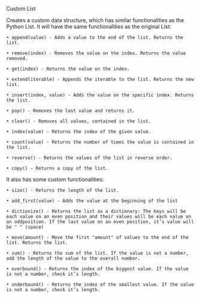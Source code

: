 Custom List

Creates a custom data structure, which has similar functionalities as the Python List.
It will have the same functionalities as the original List:

    • append(value) - Adds a value to the end of the list. Returns the list.
    
    • remove(index) - Removes the value on the index. Returns the value removed.
    
    • get(index) - Returns the value on the index.
    
    • extend(iterable) - Appends the iterable to the list. Returns the new list.
    
    • insert(index, value) - Adds the value on the specific index. Returns the list.
    
    • pop() - Removes the last value and returns it.
    
    • clear() - Removes all values, contained in the list.
    
    • index(value) - Returns the index of the given value.
    
    • count(value) - Returns the number of times the value is contained in the list.
    
    • reverse() - Returns the values of the list in reverse order.
    
    • copy() - Returns a copy of the list.
    

It also has some custom functionalities:

    • size() - Returns the length of the list.
    
    • add_first(value) - Adds the value at the beginning of the list
    
    • dictionize() - Returns the list as a dictionary: The keys will be each value on an even position and their values will be each value on an oddposition. If the last value on an even position, it’s value will be " " (space)
    
    • move(amount) - Move the first "amount" of values to the end of the list. Returns the list.
    
    • sum() - Returns the sum of the list. If the value is not a number, add the length of the value to the overall number.
    
    • overbound() - Returns the index of the biggest value. If the value is not a number, check it’s length.
    
    • underbound() - Returns the index of the smallest value. If the value is not a number, check it’s length.

